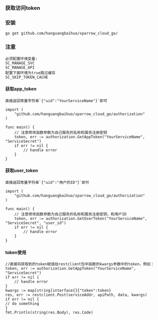 ### 获取访问token

### 安装

    go get github.com/hanguangbaihuo/sparrow_cloud_go/

### 注意

    必须配置环境变量:
    SC_MANAGE_SVC
    SC_MANAGE_API
    配置下面环境为true跳过缓存
    SC_SKIP_TOKEN_CACHE

#### 获取app_token

    直接返回常量字符串`{"uid":"YourServiceName"}`即可

    import (
	    "github.com/hanguangbaihuo/sparrow_cloud_go/authorization"
    )

    func main() {
        // 注意修改函数参数为自己服务的名称和服务注册密钥
        token, err := authorization.GetAppToken("YourServiceName", "ServiceSecret")
        if err != nil {
            // handle error
        }
    }

#### 获取user_token

    直接返回常量字符串`{"uid":"用户的ID"}`即可

    import (
	    "github.com/hanguangbaihuo/sparrow_cloud_go/authorization"
    )

    func main() {
        // 注意修改函数参数为自己服务的名称和服务注册密钥，和用户ID
        token, err := authorization.GetUserToken("YourServiceName", "ServiceSecret", "user_id")
        if err != nil {
            // handle error
        }
    }

#### token使用

    //直接将获取到的token赋值给restclient包中函数的kwargs参数中的token，例如：
    token, err := authorization.GetAppToken("YourServiceName", "ServiceSecret")
    if err != nil {
        // handle error
    }
    kwargs := map[string]interface{}{"token":token}
    res, err := restclient.Post(serviceAddr, apiPath, data, kwargs)
    if err != nil {
    // do something
    }
    fmt.Println(string(res.Body), res.Code)